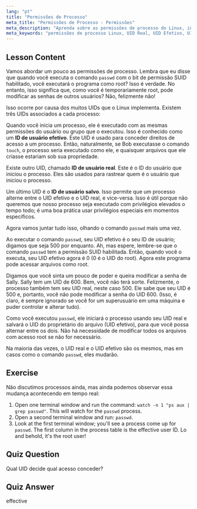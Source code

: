 ```yaml
---
lang: "pt"
title: "Permissões de Processo"
meta_title: "Permissões de Processo - Permissões"
meta_description: "Aprenda sobre as permissões de processo do Linux, incluindo IDs de Usuário Real, Efetivo e Salvo. Entenda como os UIDs impactam a segurança e a execução de comandos. Comece a aprender hoje!"
meta_keywords: "permissões de processo Linux, UID Real, UID Efetivo, UID Salvo, segurança Linux, comando passwd, tutorial Linux, Linux para iniciantes"
---
```


## Lesson Content

Vamos abordar um pouco as permissões de processo. Lembra que eu disse que quando você executa o comando `passwd` com o bit de permissão SUID habilitado, você executará o programa como root? Isso é verdade. No entanto, isso significa que, como você é temporariamente root, pode modificar as senhas de outros usuários? Não, felizmente não!

Isso ocorre por causa dos muitos UIDs que o Linux implementa. Existem três UIDs associados a cada processo:

Quando você inicia um processo, ele é executado com as mesmas permissões do usuário ou grupo que o executou. Isso é conhecido como um **ID de usuário efetivo**. Este UID é usado para conceder direitos de acesso a um processo. Então, naturalmente, se Bob executasse o comando `touch`, o processo seria executado como ele, e quaisquer arquivos que ele criasse estariam sob sua propriedade.

Existe outro UID, chamado **ID de usuário real**. Este é o ID do usuário que iniciou o processo. Eles são usados para rastrear quem é o usuário que iniciou o processo.

Um último UID é o **ID de usuário salvo**. Isso permite que um processo alterne entre o UID efetivo e o UID real, e vice-versa. Isso é útil porque não queremos que nosso processo seja executado com privilégios elevados o tempo todo; é uma boa prática usar privilégios especiais em momentos específicos.

Agora vamos juntar tudo isso, olhando o comando `passwd` mais uma vez.

Ao executar o comando `passwd`, seu UID efetivo é o seu ID de usuário; digamos que seja 500 por enquanto. Ah, mas espere, lembre-se que o comando `passwd` tem a permissão SUID habilitada. Então, quando você o executa, seu UID efetivo agora é 0 (0 é o UID do root). Agora este programa pode acessar arquivos como root.

Digamos que você sinta um pouco de poder e queira modificar a senha de Sally. Sally tem um UID de 600. Bem, você não terá sorte. Felizmente, o processo também tem seu UID real, neste caso 500. Ele sabe que seu UID é 500 e, portanto, você não pode modificar a senha do UID 600. (Isso, é claro, é sempre ignorado se você for um superusuário em uma máquina e puder controlar e alterar tudo).

Como você executou `passwd`, ele iniciará o processo usando seu UID real e salvará o UID do proprietário do arquivo (UID efetivo), para que você possa alternar entre os dois. Não há necessidade de modificar todos os arquivos com acesso root se não for necessário.

Na maioria das vezes, o UID real e o UID efetivo são os mesmos, mas em casos como o comando `passwd`, eles mudarão.

## Exercise

Não discutimos processos ainda, mas ainda podemos observar essa mudança acontecendo em tempo real:

1. Open one terminal window and run the command: `watch -n 1 "ps aux | grep passwd"`. This will watch for the `passwd` process.
2. Open a second terminal window and run: `passwd`.
3. Look at the first terminal window; you'll see a process come up for `passwd`. The first column in the process table is the effective user ID. Lo and behold, it's the root user!

## Quiz Question

Qual UID decide qual acesso conceder?

## Quiz Answer

effective
